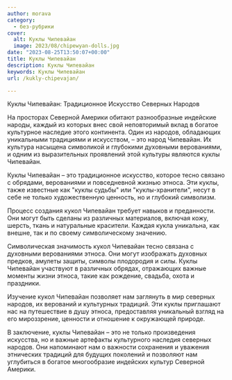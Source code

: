 ```yaml
---
author: morava
category:
  - без-рубрики
cover:
  alt: Куклы Чипевайан
  image: 2023/08/chipewyan-dolls.jpg
date: "2023-08-25T13:50:07+00:00"
title: Куклы Чипевайан
description: Куклы Чипевайан
keywords: Куклы Чипевайан
url: /kukly-chipevajan/

---
```

Куклы Чипевайан: Традиционное Искусство Северных Народов

На просторах Северной Америки обитают разнообразные индейские народы, каждый из которых внес свой неповторимый вклад в богатое культурное наследие этого континента. Один из народов, обладающих уникальными традициями и искусством, – это народ Чипевайан. Их культура насыщена символикой и глубокими духовными верованиями, и одним из выразительных проявлений этой культуры являются куклы Чипевайан.

Куклы Чипевайан – это традиционное искусство, которое тесно связано с обрядами, верованиями и повседневной жизнью этноса. Эти куклы, также известные как "куклы судьбы" или "куклы-хранители", несут в себе не только художественную ценность, но и глубокий символизм.

Процесс создания кукол Чипевайан требует навыков и преданности. Они могут быть сделаны из различных материалов, включая кожу, шерсть, ткань и натуральные красители. Каждая кукла уникальна, как внешне, так и по своему символическому значению.

Символическая значимость кукол Чипевайан тесно связана с духовными верованиями этноса. Они могут изображать духовных предков, амулеты защиты, символы плодородия и силы. Куклы Чипевайан участвуют в различных обрядах, отражающих важные моменты жизни этноса, такие как рождение, свадьба, охота и праздники.

Изучение кукол Чипевайан позволяет нам заглянуть в мир северных народов, их верований и культурных традиций. Эти куклы приглашают нас на путешествие в душу этноса, предоставляя уникальный взгляд на его мироззрение, ценности и отношение к окружающей природе.

В заключение, куклы Чипевайан – это не только произведения искусства, но и важные артефакты культурного наследия северных народов. Они напоминают нам о важности сохранения и уважения этнических традиций для будущих поколений и позволяют нам углубиться в богатое многообразие индейских культур Северной Америки.
